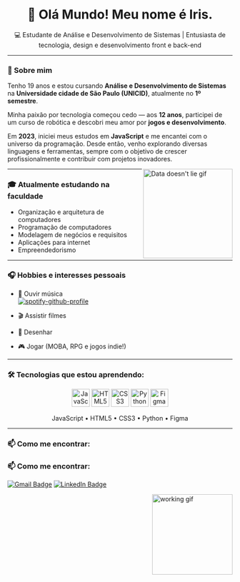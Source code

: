 <h1 align="center">👋 Olá Mundo! Meu nome é Iris.</h1>

<p align="center">💻 Estudante de Análise e Desenvolvimento de Sistemas | Entusiasta de tecnologia, design e desenvolvimento front e back-end</p>

---

### 🧠 Sobre mim

Tenho 19 anos e estou cursando **Análise e Desenvolvimento de Sistemas** na **Universidade cidade de São Paulo (UNICID)**, atualmente no **1º semestre**.

Minha paixão por tecnologia começou cedo — aos **12 anos**, participei de um curso de robótica e descobri meu amor por **jogos e desenvolvimento**.

Em **2023**, iniciei meus estudos em **JavaScript** e me encantei com o universo da programação. Desde então, venho explorando diversas linguagens e ferramentas, sempre com o objetivo de crescer profissionalmente e contribuir com projetos inovadores.

<img align="right" height="200" src="https://media.giphy.com/media/1tDAzdBoIl5GwAsgpd/giphy.gif" alt="Data doesn't lie gif"/>

---

### 🎓 Atualmente estudando na faculdade

- Organização e arquitetura de computadores
- Programação de computadores
- Modelagem de negócios e requisitos
- Aplicações para internet
- Empreendedorismo

---

### 🎧 Hobbies e interesses pessoais

- 🎵 Ouvir música  
[![spotify-github-profile](https://spotify-github-profile.kittinanx.com/api/view?uid=225aocm5uin6oztatlyqmvtuq&cover_image=true&theme=novatorem&show_offline=false&background_color=121212&interchange=true&bar_color=53b14f&bar_color_cover=false)](https://spotify-github-profile.kittinanx.com/api/view?uid=225aocm5uin6oztatlyqmvtuq&redirect=true)

- 🎬 Assistir filmes  
- 🎨 Desenhar  
- 🎮 Jogar (MOBA, RPG e jogos indie!)

---

### 🛠️ Tecnologias que estou aprendendo:

<div align="center">
  <img src="https://cdn.jsdelivr.net/gh/devicons/devicon/icons/javascript/javascript-original.svg" width="40" title="JavaScript"/>
  <img src="https://cdn.jsdelivr.net/gh/devicons/devicon/icons/html5/html5-original.svg" width="40" title="HTML5"/>
  <img src="https://cdn.jsdelivr.net/gh/devicons/devicon/icons/css3/css3-original.svg" width="40" title="CSS3"/>
  <img src="https://cdn.jsdelivr.net/gh/devicons/devicon/icons/python/python-original.svg" width="40" title="Python"/>
  <img src="https://cdn.jsdelivr.net/gh/devicons/devicon/icons/figma/figma-original.svg" width="40" title="Figma"/>
</div>

<p align="center">
  JavaScript • HTML5 • CSS3 • Python • Figma
</p>

---

### 📫 Como me encontrar:

### 📫 Como me encontrar:

[![Gmail Badge](https://img.shields.io/badge/-irispfister.code@gmail.com-D14836?style=for-the-badge&logo=gmail&logoColor=white)](mailto:irispfister.code@gmail.com)
[![LinkedIn Badge](https://img.shields.io/badge/-LinkedIn-0077B5?style=for-the-badge&logo=linkedin&logoColor=white)](https://www.linkedin.com/in/iris-p-40982b260/)


<img align="right" height="180" src="https://media.giphy.com/media/drqmAm0kLnqPVzFB2p/giphy.gif" alt="working gif"/>

